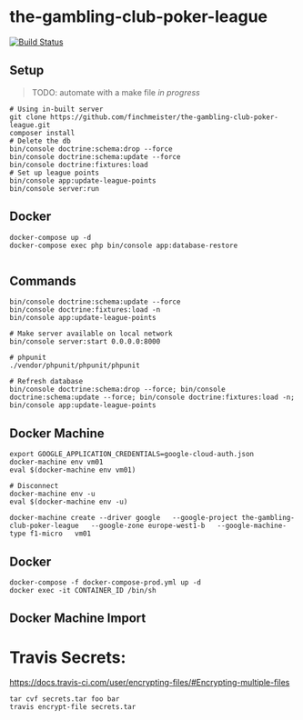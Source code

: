 # the-gambling-club-poker-league

[![Build Status](https://travis-ci.org/finchmeister/the-gambling-club-poker-league.svg?branch=master)](https://travis-ci.org/finchmeister/the-gambling-club-poker-league)

## Setup
> TODO: automate with a make file _in progress_

```
# Using in-built server
git clone https://github.com/finchmeister/the-gambling-club-poker-league.git
composer install
# Delete the db 
bin/console doctrine:schema:drop --force
bin/console doctrine:schema:update --force
bin/console doctrine:fixtures:load
# Set up league points
bin/console app:update-league-points
bin/console server:run 
```

## Docker
```
docker-compose up -d
docker-compose exec php bin/console app:database-restore


```

## Commands

```
bin/console doctrine:schema:update --force
bin/console doctrine:fixtures:load -n
bin/console app:update-league-points

# Make server available on local network
bin/console server:start 0.0.0.0:8000

# phpunit
./vendor/phpunit/phpunit/phpunit

# Refresh database
bin/console doctrine:schema:drop --force; bin/console doctrine:schema:update --force; bin/console doctrine:fixtures:load -n; bin/console app:update-league-points
```

## Docker Machine

```
export GOOGLE_APPLICATION_CREDENTIALS=google-cloud-auth.json 
docker-machine env vm01
eval $(docker-machine env vm01)

# Disconnect
docker-machine env -u
eval $(docker-machine env -u)

docker-machine create --driver google   --google-project the-gambling-club-poker-league   --google-zone europe-west1-b   --google-machine-type f1-micro   vm01
```

## Docker
```
docker-compose -f docker-compose-prod.yml up -d
docker exec -it CONTAINER_ID /bin/sh
```

## Docker Machine Import

# Travis Secrets:
<https://docs.travis-ci.com/user/encrypting-files/#Encrypting-multiple-files>
```
tar cvf secrets.tar foo bar
travis encrypt-file secrets.tar
```
